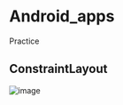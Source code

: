 # Android_apps
Practice

## ConstraintLayout 
![image](https://github.com/pthienquan1/Android_apps/assets/70059028/c6fb282f-2844-4d01-8e1b-dc6d72ee4b8c)

